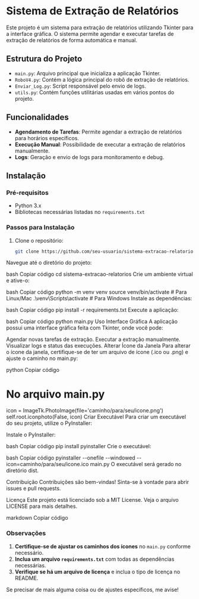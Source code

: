 # Sistema de Extração de Relatórios

Este projeto é um sistema para extração de relatórios utilizando Tkinter para a interface gráfica. O sistema permite agendar e executar tarefas de extração de relatórios de forma automática e manual.

## Estrutura do Projeto

- `main.py`: Arquivo principal que inicializa a aplicação Tkinter.
- `RoboV4.py`: Contém a lógica principal do robô de extração de relatórios.
- `Enviar_Log.py`: Script responsável pelo envio de logs.
- `utils.py`: Contém funções utilitárias usadas em vários pontos do projeto.

## Funcionalidades

- **Agendamento de Tarefas**: Permite agendar a extração de relatórios para horários específicos.
- **Execução Manual**: Possibilidade de executar a extração de relatórios manualmente.
- **Logs**: Geração e envio de logs para monitoramento e debug.

## Instalação

### Pré-requisitos

- Python 3.x
- Bibliotecas necessárias listadas no `requirements.txt`

### Passos para Instalação

1. Clone o repositório:
   ```bash
   git clone https://github.com/seu-usuario/sistema-extracao-relatorios.git
Navegue até o diretório do projeto:

bash
Copiar código
cd sistema-extracao-relatorios
Crie um ambiente virtual e ative-o:

bash
Copiar código
python -m venv venv
source venv/bin/activate  # Para Linux/Mac
.\venv\Scripts\activate  # Para Windows
Instale as dependências:

bash
Copiar código
pip install -r requirements.txt
Execute a aplicação:

bash
Copiar código
python main.py
Uso
Interface Gráfica
A aplicação possui uma interface gráfica feita com Tkinter, onde você pode:

Agendar novas tarefas de extração.
Executar a extração manualmente.
Visualizar logs e status das execuções.
Alterar Ícone da Janela
Para alterar o ícone da janela, certifique-se de ter um arquivo de ícone (.ico ou .png) e ajuste o caminho no main.py:

python
Copiar código
# No arquivo main.py
icon = ImageTk.PhotoImage(file='caminho/para/seu/icone.png')
self.root.iconphoto(False, icon)
Criar Executável
Para criar um executável do seu projeto, utilize o PyInstaller:

Instale o PyInstaller:

bash
Copiar código
pip install pyinstaller
Crie o executável:

bash
Copiar código
pyinstaller --onefile --windowed --icon=caminho/para/seu/icone.ico main.py
O executável será gerado no diretório dist.

Contribuição
Contribuições são bem-vindas! Sinta-se à vontade para abrir issues e pull requests.

Licença
Este projeto está licenciado sob a MIT License. Veja o arquivo LICENSE para mais detalhes.

markdown
Copiar código

### Observações

1. **Certifique-se de ajustar os caminhos dos ícones** no `main.py` conforme necessário.
2. **Inclua um arquivo `requirements.txt`** com todas as dependências necessárias.
3. **Verifique se há um arquivo de licença** e inclua o tipo de licença no README.

Se precisar de mais alguma coisa ou de ajustes específicos, me avise!
